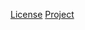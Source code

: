 [License](http://www.apache.org/licenses/LICENSE-2.0.txt)
[Project](https://github.com/super-csv/super-csv)

